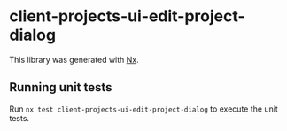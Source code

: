 # client-projects-ui-edit-project-dialog

This library was generated with [Nx](https://nx.dev).

## Running unit tests

Run `nx test client-projects-ui-edit-project-dialog` to execute the unit tests.
